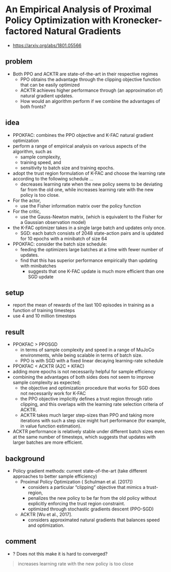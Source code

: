 # An Empirical Analysis of Proximal Policy Optimization with Kronecker-factored Natural Gradients
* https://arxiv.org/abs/1801.05566

## problem
* Both PPO and ACKTR are state-of-the-art in their respective regimes
  * PPO obtains the advantage through the clipping objective function that can be easily optimized
  * ACKTR achieves higher performance through (an approximation of) natural gradient updates. 
  * How would an algorithm perform if we combine the advantages of both fronts?

## idea
* PPOKFAC: combines the PPO objective and K-FAC natural gradient optimization
* perform a range of empirical analysis on various aspects of the algorithm, such as 
  * sample complexity, 
  * training speed, and 
  * sensitivity to batch size and training epochs.
* adopt the trust region formulation of K-FAC and 
  choose the learning rate according to the following schedule ...
  * decreases learning rate when the new policy seems to be deviating far from the old one, while
    increases learning rate with the new policy is too close.
* For the actor,
  * use the Fisher information matrix over the policy function
* For the critic, 
  * use the Gauss-Newton matrix,
    (which is equivalent to the Fisher for a Gaussian observation model)
* the K-FAC optimizer takes in a single large batch and updates only once.
  * SGD: each batch consists of 2048 state-action pairs and is updated for 10 epochs with a minibatch of size 64
* PPOKFAC: consider the batch size schedule: 
  * feeding the optimizers large batches at a time with fewer number of updates. 
  * find that this has superior performance empirically than updating with minibatches
    * suggests that one K-FAC update is much more efficient than one SGD update

## setup
* report the mean of rewards of the last 100 episodes in training as a function of training timesteps
* use 4 and 10 million timesteps

## result
* PPOKFAC > PPOSGD 
  * in terms of sample complexity and speed in a range of MuJoCo environments, 
    while being scalable in terms of batch size. 
  * PPO is with SGD with a fixed linear decaying learning-rate schedule
* PPOKFAC < ACKTR (A2C + KFAC)   
* adding more epochs is not necessarily helpful for sample efficiency
* combining the advantages of both sides does not seem to improve sample complexity as expected; 
  * the objective and optimization procedure that works for SGD does not necessarily work for K-FAC
  * the PPO objective implicitly defines a trust region through ratio clipping, and 
    this overlaps with the learning rate selection criteria of ACKTR.
  * ACKTR takes much larger step-sizes than PPO and 
    taking more iterations with such a step size might hurt performance (for example, in value function estimation).
* ACKTR performance is relatively stable under
  different batch sizes even at the same number of timesteps, which suggests that updates with larger batches
  are more efficient.

## background
* Policy gradient methods: current state-of-the-art
  (take different approaches to better sample efficiency)
  * Proximal Policy Optimization ( Schulman et al. [2017]) 
    * considers a particular “clipping” objective that mimics a trust-region,
    * penalizes the new policy to be far from the old policy without explicitly enforcing the trust region constraint.
    * optimized through stochastic gradients descent (PPO-SGD)
  * ACKTR [Wu et al., 2017].
    * considers approximated natural gradients that balances speed and optimization.

## comment
* ? Does not this make it is hard to converged?
> increases learning rate with the new policy is too close

